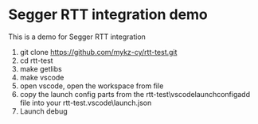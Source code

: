 # Segger RTT integration demo

This is a demo for Segger RTT integration

1.	git clone https://github.com/mykz-cy/rtt-test.git
2.	cd rtt-test
3.	make getlibs
4.	make vscode
5.	open vscode, open the workspace from file
6.	copy the launch config parts from the rtt-test\vscodelaunchconfigadd file into your rtt-test\.vscode\launch.json
7.	Launch debug